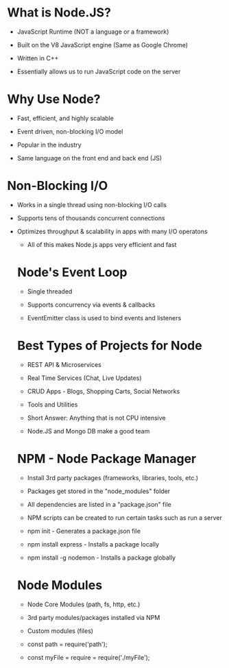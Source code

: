 # What is Node.JS?

- JavaScript Runtime (NOT a language or a framework)

- Built on the V8 JavaScript engine (Same as Google Chrome)

- Written in C++

- Essentially allows us to run JavaScript code on the server

# Why Use Node?

- Fast, efficient, and highly scalable

- Event driven, non-blocking I/O model

- Popular in the industry

- Same language on the front end and back end (JS)

# Non-Blocking I/O

- Works in a single thread using non-blocking I/O calls

- Supports tens of thousands concurrent connections

- Optimizes throughput & scalability in apps with many
  I/O operatons

  - All of this makes Node.js apps very efficient and fast

  # Node's Event Loop

  - Single threaded

  - Supports concurrency via events & callbacks

  - EventEmitter class is used to bind events and listeners

  # Best Types of Projects for Node

  - REST API & Microservices

  - Real Time Services (Chat, Live Updates)

  - CRUD Apps - Blogs, Shopping Carts, Social Networks

  - Tools and Utilities

  - Short Answer: Anything that is not CPU intensive

  - Node.JS and Mongo DB make a good team

  # NPM - Node Package Manager

  - Install 3rd party packages (frameworks, libraries, tools, etc.)

  - Packages get stored in the "node_modules" folder

  - All dependencies are listed in a "package.json" file

  - NPM scripts can be created to run certain tasks such
    as run a server

  - npm init - Generates a package.json file

  - npm install express - Installs a package locally

  - npm install -g nodemon - Installs a package globally

  # Node Modules

  - Node Core Modules (path, fs, http, etc.)

  - 3rd party modules/packages installed via NPM

  - Custom modules (files)

  - const path = require('path');

  - const myFile = require = require('./myFile');
